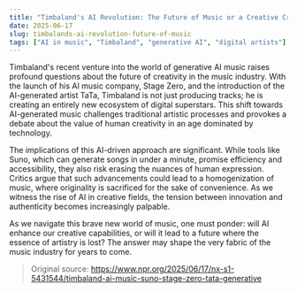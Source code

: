 ```yaml
---
title: "Timbaland's AI Revolution: The Future of Music or a Creative Crisis?"
date: 2025-06-17
slug: timbalands-ai-revolution-future-of-music
tags: ["AI in music", "Timbaland", "generative AI", "digital artists"]
---
```


Timbaland's recent venture into the world of generative AI music raises profound questions about the future of creativity in the music industry. With the launch of his AI music company, Stage Zero, and the introduction of the AI-generated artist TaTa, Timbaland is not just producing tracks; he is creating an entirely new ecosystem of digital superstars. This shift towards AI-generated music challenges traditional artistic processes and provokes a debate about the value of human creativity in an age dominated by technology.

The implications of this AI-driven approach are significant. While tools like Suno, which can generate songs in under a minute, promise efficiency and accessibility, they also risk erasing the nuances of human expression. Critics argue that such advancements could lead to a homogenization of music, where originality is sacrificed for the sake of convenience. As we witness the rise of AI in creative fields, the tension between innovation and authenticity becomes increasingly palpable.

As we navigate this brave new world of music, one must ponder: will AI enhance our creative capabilities, or will it lead to a future where the essence of artistry is lost? The answer may shape the very fabric of the music industry for years to come.

> Original source: https://www.npr.org/2025/06/17/nx-s1-5431544/timbaland-ai-music-suno-stage-zero-tata-generative